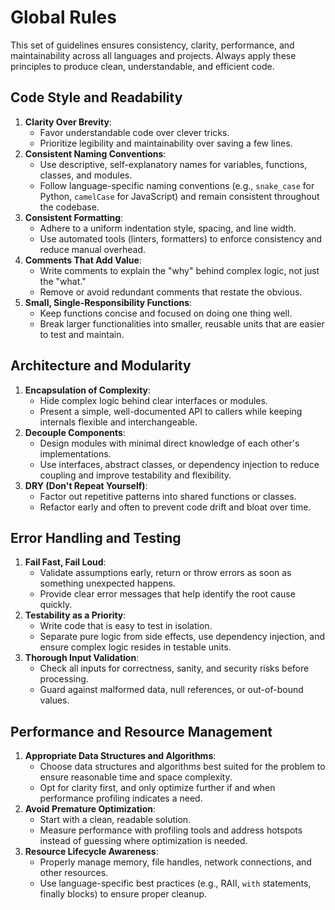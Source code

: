 # Global Rules

This set of guidelines ensures consistency, clarity, performance, and maintainability across all languages and projects. Always apply these principles to produce clean, understandable, and efficient code.

## Code Style and Readability

1. **Clarity Over Brevity**:
   - Favor understandable code over clever tricks.
   - Prioritize legibility and maintainability over saving a few lines.
2. **Consistent Naming Conventions**:
   - Use descriptive, self-explanatory names for variables, functions, classes, and modules.
   - Follow language-specific naming conventions (e.g., `snake_case` for Python, `camelCase` for JavaScript) and remain consistent throughout the codebase.
3. **Consistent Formatting**:
   - Adhere to a uniform indentation style, spacing, and line width.
   - Use automated tools (linters, formatters) to enforce consistency and reduce manual overhead.
4. **Comments That Add Value**:
   - Write comments to explain the "why" behind complex logic, not just the "what."
   - Remove or avoid redundant comments that restate the obvious.
5. **Small, Single-Responsibility Functions**:
   - Keep functions concise and focused on doing one thing well.
   - Break larger functionalities into smaller, reusable units that are easier to test and maintain.

## Architecture and Modularity

1. **Encapsulation of Complexity**:
   - Hide complex logic behind clear interfaces or modules.
   - Present a simple, well-documented API to callers while keeping internals flexible and interchangeable.
2. **Decouple Components**:
   - Design modules with minimal direct knowledge of each other's implementations.
   - Use interfaces, abstract classes, or dependency injection to reduce coupling and improve testability and flexibility.
3. **DRY (Don't Repeat Yourself)**:
   - Factor out repetitive patterns into shared functions or classes.
   - Refactor early and often to prevent code drift and bloat over time.

## Error Handling and Testing

1. **Fail Fast, Fail Loud**:
   - Validate assumptions early, return or throw errors as soon as something unexpected happens.
   - Provide clear error messages that help identify the root cause quickly.
2. **Testability as a Priority**:
   - Write code that is easy to test in isolation.
   - Separate pure logic from side effects, use dependency injection, and ensure complex logic resides in testable units.
3. **Thorough Input Validation**:
   - Check all inputs for correctness, sanity, and security risks before processing.
   - Guard against malformed data, null references, or out-of-bound values.

## Performance and Resource Management

1. **Appropriate Data Structures and Algorithms**:
   - Choose data structures and algorithms best suited for the problem to ensure reasonable time and space complexity.
   - Opt for clarity first, and only optimize further if and when performance profiling indicates a need.
2. **Avoid Premature Optimization**:
   - Start with a clean, readable solution.
   - Measure performance with profiling tools and address hotspots instead of guessing where optimization is needed.
3. **Resource Lifecycle Awareness**:
   - Properly manage memory, file handles, network connections, and other resources.
   - Use language-specific best practices (e.g., RAII, `with` statements, finally blocks) to ensure proper cleanup.